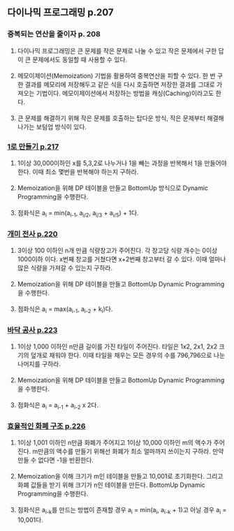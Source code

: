 ## 다이나믹 프로그래밍 p.207

### 중복되는 연산을 줄이자 p. 208

1. 다이나믹 프로그래밍은 큰 문제를 작은 문제로 나눌 수 있고 작은 문제에서 구한 답이 큰 문제에서도 동일할 때 사용할 수 있다.
   <br><br>
2. 메모이제이션(Memoization) 기법을 활용하여 중복연산을 피할 수 있다. 한 번 구한 결과를 메모리에 저장해두고 같은 식을 다시 호출하면 저장한 결과를 그대로 가져오는 기법이다. 메모이제이션에서 저장하는
   방법을 캐싱(Caching)이라고도 한다.
   <br><br>
3. 큰 문제를 해결하기 위해 작은 문제를 호출하는 탑다운 방식, 작은 문제부터 해결해 나가는 보텀업 방식이 있다.

### [1로 만들기 p.217](https://github.com/Nnagman/TIL/blob/main/algorithm/Books/src/thisIsCodingTest/part2/dynamicProgramming/MakeItOne.java)
1. 1이상 30,000이하인 x를 5,3,2로 나누거나 1을 빼는 과정을 반복해서 1을 만들어야 한다. 이때 최소 몇번을 반복해야 하는지 구하라.
   <br><br>
2. Memoization을 위해 DP 테이블을 만들고 BottomUp 방식으로 Dynamic Programming을 수행한다.
   <br><br>
3. 점화식은 a<sub>i</sub> = min(a<sub>i-1</sub>, a<sub>i/2</sub>, a<sub>i/3</sub> + a<sub>i/5</sub>) + 1다.

### [개미 전사 p.220](https://github.com/Nnagman/TIL/blob/main/algorithm/Books/src/thisIsCodingTest/part2/dynamicProgramming/AntWarrior.java)
1. 3이상 100 이하인 n개 만큼 식량창고가 주어진다. 각 창고당 식량 개수는 0이상 1000이하 이다. x번째 창고를 거쳤다면 x+2번째 창고부터 갈 수 있다. 이때 얼마나 많은 식량을 가져갈 수 있는지 구하라.
   <br><br>
2. Memoization을 위해 DP 테이블을 만들고 BottomUp Dynamic Programming을 수행한다.
   <br><br>
3. 점화식은 a<sub>i</sub> = max(a<sub>i-1</sub>, a<sub>i-2</sub> + k<sub>i</sub>)다.

### [바닥 공사 p.223](https://github.com/Nnagman/TIL/blob/main/algorithm/Books/src/thisIsCodingTest/part2/dynamicProgramming/FloorConstruction.java)
1. 1이상 1,000 이하인 n만큼 길이를 가진 타일이 주어진다. 타일은 1x2, 2x1, 2x2 크기의 덮개로 채워야 한다. 이때 타일을 채우는 모든 경우의 수를 796,796으로 나눈 나머지를 구하라.
   <br><br>
2. Memoization을 위해 DP 테이블을 만들고 BottomUp Dynamic Programming을 수행한다.
   <br><br>
3. 점화식은 a<sub>i</sub> = a<sub>i-1</sub> + a<sub>i-2</sub> x 2다.

### [효율적인 화폐 구조 p.226](https://github.com/Nnagman/TIL/blob/main/algorithm/Books/src/thisIsCodingTest/part2/dynamicProgramming/EfficientMoneyStructure.java)
1. 1이상 1,001 이하인 n만큼 화폐가 주어지고 1이상 10,000 이하인 m의 액수가 주어진다. m만큼의 액수를 만들기 위해선 화폐가 최소 얼마까지 쓰이는지 구하라. 만약 만들 수 없다면 -1을 반환한다.
   <br><br>
2. Memoization을 이해 크기가 m인 테이블을 만들고 10,001로 초기화한다. 그리고 화폐 값들을 받기 위해 크기가 n인 테이블을 만든다. BottomUp Dynamic Programming을 수행한다.
   <br><br>
3. 점화식은 a<sub>i-k</sub>를 만드는 방법이 존재할 경우 a<sub>i</sub> = min(a<sub>i</sub>, a<sub>i-k</sub> + 1)고 아닐 경우 a<sub>i</sub> = 10,001다.
